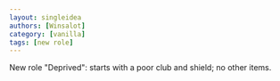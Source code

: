 ```yaml
---
layout: singleidea
authors: [Winsalot]
category: [vanilla]
tags: [new role]
---
```

New role "Deprived": starts with a poor club and shield; no other items.
